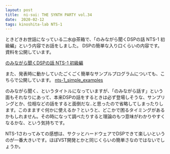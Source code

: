 ```yaml
---
layout: post
title:  ni-sui: THE SYNTH PARTY vol.34
date:  2020-02-12
tags: kinoshita-lab NTS-1
---
```

ときどきお世話になっている二水@茶箱で、「のみながら聞くDSPの話 NTS-1 初級編」という内容でお話をしました。
DSPの簡単な入り口くらいの内容です。資料を公開しています。

[のみながら聞くDSPの話 NTS-1 初級編](https://docs.google.com/presentation/d/1clkKCgteyJo2qpwb37CLFuaY9MQvbPp6RXZFrfOLFLY/edit#slide=id.p)

また、発表時に動かしていたごくごく簡単なサンプルプログラムについても、こちらで公開しています。
[nts-1_simple_examples](https://github.com/kinoshita-lab/nts-1_simple_examples)

のみながら聞く、というタイトルになっていますが、「のみながら話す」という面もそれなりにあって、本来DSPの話をするときは必ず登場しそうな、サンプリングとか、位相などの話をすると面倒だな..と思ったので省略してしまったりします。このまますぐ何かに使えるか？というと、どこかで困るタイミングがあるかもしれません。その時になって調べたりすると理論のもつ意味がわかりやすくなるかな、という気持ちです。

NTS-1さわってみての感想は、サクッとハードウェアでDSPできて楽しいというのが一番大きいです。ほぼVST開発とかと同じくらいの簡単さなのではないでしょうか。
